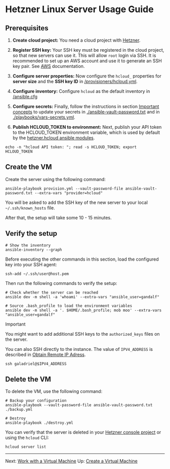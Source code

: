 # Hetzner Linux Server Usage Guide

## Prerequisites

1. **Create cloud project:** You need a cloud project with [Hetzner](https://www.hetzner.com/).

2. **Register SSH key:** Your SSH key must be registered in the cloud project, so that new servers can use it. This will allow `root` login via SSH. It is recommended to set up an AWS account and use it to generate an SSH key pair. See [AWS](../aws/aws.md) documentation.

3. **Configure server properties:** Now configure the `hcloud_` properties for **server size** and the **SSH key ID** in [/provisioners/hcloud.yml](../provisioners/hcloud.yml).

4. **Configure inventory:** Configure `hcloud` as the default inventory in [/ansible.cfg](../ansible.cfg)

5. **Configure secrets:** Finally, follow the instructions in section [Important concepts](./important-concepts.md) to update your secrets in [./ansible-vault-password.txt](./ansible-vault-password.txt) and in [./playbooks/vars-secrets.yml](./playbooks/vars-secrets.yml).

6. **Publish HCLOUD_TOKEN to environment:** Next, publish your API token to the HCLOUD_TOKEN environment variable, which is used by default by the [hetzner.hcloud ansible modules](https://docs.ansible.com/ansible/latest/collections/hetzner/hcloud/).

```shell
echo -n "hcloud API token: "; read -s HCLOUD_TOKEN; export HCLOUD_TOKEN
```

## Create the VM

Create the server using the following command:

```shell
ansible-playbook provision.yml --vault-password-file ansible-vault-password.txt --extra-vars "provider=hcloud"
```

You will be asked to add the SSH key of the new server to your local
`~/.ssh/known_hosts` file.

After that, the setup will take some 10 - 15 minutes.

## Verify the setup

```shell
# Show the inventory
ansible-inventory --graph
```

Before executing the other commands in this section, load the configured key into your SSH agent:

```shell
ssh-add ~/.ssh/user@host.pem
```

Then run the following commands to verify the setup:

```shell
# Check whether the server can be reached
ansible dev -m shell -a 'whoami' --extra-vars "ansible_user=gandalf"

# Source .bash_profile to load the environment variables
ansible dev -m shell -a '. $HOME/.bash_profile; mob moo' --extra-vars "ansible_user=gandalf"
```

>[!IMPORTANT]
> You might want to add additional SSH keys to the `authorized_keys` files on
> the server.

You can also SSH directly to the instance. The value of `IPV4_ADDRESS` is described in [Obtain Remote IP Adress](../../obtain-remote-ip-address.md).

```shell
ssh galadriel@$IPV4_ADDRESS
```

## Delete the VM

To delete the VM, use the following command:

```shell
# Backup your configuration
ansible-playbook --vault-password-file ansible-vault-password.txt ./backup.yml

# Destroy
ansible-playbook ./destroy.yml
```

You can verify that the server is deleted in your [Hetzner console project](https://console.hetzner.cloud/projects/10607445/servers) or using the `hcloud` CLI:

```shell
hcloud server list
```

---

Next: [Work with a Virtual Machine](../work-with-vm.md)
Up: [Create a Virtual Machine](../create-vm.md)
